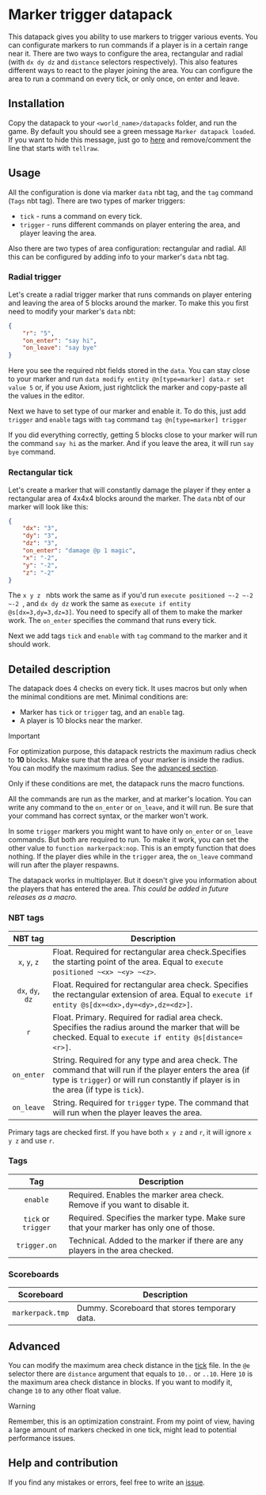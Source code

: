 
# Marker trigger datapack

This datapack gives you ability to use markers to trigger various events. You can configurate markers to run commands if a player is in a certain range near it. There are two ways to configure the area, rectangular and radial (with `dx dy dz` and `distance` selectors respectively). This also features different ways to react to the player joining the area. You can configure the area to run a command on every tick, or only once, on enter and leave.

## Installation

Copy the datapack to your `<world_name>/datapacks` folder, and run the game. By default you should see a green message `Marker datapack loaded`. If you want to hide this message, just go to [here](data/markerpack/function/load.mcfunction) and remove/comment the line that starts with `tellraw`.

## Usage

All the configuration is done via marker `data` nbt tag, and the `tag` command (`Tags` nbt tag). There are two types of marker triggers:

- `tick` - runs a command on every tick.
- `trigger` - runs different commands on player entering the area, and player leaving the area.

Also there are two types of area configuration: rectangular and radial. All this can be configured by adding info to your marker's `data` nbt tag.

### Radial trigger

Let's create a radial trigger marker that runs commands on player entering and leaving the area of 5 blocks around the marker. To make this you first need to modify your marker's `data` nbt:

```json
{
	"r": "5",
	"on_enter": "say hi",
	"on_leave": "say bye"
}
```

Here you see the required nbt fields stored in the `data`. You can stay close to your marker and run
`data modify entity @n[type=marker] data.r set value 5`
or, if you use Axiom, just rightclick the marker and copy-paste all the values in the editor.

Next we have to set type of our marker and enable it. To do this, just add `trigger` and `enable` tags with `tag` command
`tag @n[type=marker] trigger`

If you did everything correctly, getting 5 blocks close to your marker will run the command `say hi` as the marker. And if you leave the area, it will run `say bye` command.

### Rectangular tick

Let's create a marker that will constantly damage the player if they enter a rectangular area of 4x4x4 blocks around the marker. The `data` nbt of our marker will look like this:

```json
{
	"dx": "3",
	"dy": "3",
	"dz": "3",
	"on_enter": "damage @p 1 magic",
	"x": "-2",
	"y": "-2",
	"z": "-2"
}
```

The `x y z ` nbts work the same as if you'd run `execute positioned ~-2 ~-2 ~-2 `, and `dx dy dz` work the same as `execute if entity @s[dx=3,dy=3,dz=3]`. You need to specify all of them to make the marker work. The  `on_enter` specifies the command that runs every tick.

Next we add tags `tick` and `enable` with `tag` command to the marker and it should work.

## Detailed description

The datapack does 4 checks on every tick. It uses macros but only when the minimal conditions are met. Minimal conditions are:

- Marker has `tick` or `trigger` tag, and an `enable` tag.
- A player is 10 blocks near the marker.

> [!IMPORTANT]
> For optimization purpose, this datapack restricts the maximum radius check to **10** blocks. Make sure that the area of your marker is inside the radius.
> You can modify the maximum radius. See the [advanced section](#advanced).

Only if these conditions are met, the datapack runs the macro functions.

All the commands are run as the marker, and at marker's location. You can write any command to the `on_enter` or `on_leave`, and it will run. Be sure that your command has correct syntax, or the marker won't work.

In some `trigger` markers you might want to have only `on_enter` or `on_leave` commands. But both are required to run. To make it work, you can set the other value to `function markerpack:nop`. This is an empty function that does nothing. If the player dies while in the `trigger` area, the `on_leave` command will run after the player respawns.

The datapack works in multiplayer. But it doesn't give you information about the players that has entered the area. *This could be added in future releases as a macro.*

### NBT tags

|      NBT tag     |                                                                                            Description                                                                                            |
|:----------------:|---------------------------------------------------------------------------------------------------------------------------------------------------------------------------------------------------|
|   `x`, `y`, `z`  | Float. Required for rectangular area check.Specifies the starting point of the area. Equal to `execute positioned ~<x> ~<y> ~<z>`.                                                               |
| `dx`, `dy`, `dz` | Float. Required for rectangular area check. Specifies the rectangular extension of area. Equal to `execute if entity @s[dx=<dx>,dy=<dy>,dz=<dz>]`.                                                |
|        `r`       | Float. Primary. Required for radial area check. Specifies the radius around the marker that will be checked. Equal to `execute if entity @s[distance=<r>]`.                                                |
|    `on_enter`    | String. Required for any type and area check. The command that will run if the player enters the area (if type is `trigger`) or will run constantly if player is in the area (if type is `tick`). |
|    `on_leave`    | String. Required for `trigger` type. The command that will run when the player leaves the area.                                                                                                   |

Primary tags are checked first. If you have both `x y z` and `r`, it will ignore `x y z` and use `r`.

### Tags

|         Tag         |                                                  Description                                                 |
|:-----------:|--------------------------------------------------------------------------------------------------------------|
|       `enable`      | Required. Enables the marker area check. Remove if you want to disable it.                                   |
| `tick` or `trigger` | Required. Specifies the marker type. Make sure that your marker has only one of those.                       |
|     `trigger.on`    | Technical. Added to the marker if there are any players in the area checked. |

### Scoreboards

|    Scoreboard    |                  Description                  |
|:----------------:|-----------------------------------------------|
| `markerpack.tmp` | Dummy. Scoreboard that stores temporary data. |

## Advanced

You can modify the maximum area check distance in the [tick](data/markerpack/function/tick.mcfunction) file. In the `@e` selector there are `distance` argument that equals to `10..` or `..10`. Here `10` is the maximum area check distance in blocks. If you want to modify it, change `10` to any other float value.

> [!WARNING]
> Remember, this is an optimization constraint. From my point of view, having a large amount of markers checked in one tick, might lead to potential performance issues.

## Help and contribution

If you find any mistakes or errors, feel free to write an [issue](../../issues).
